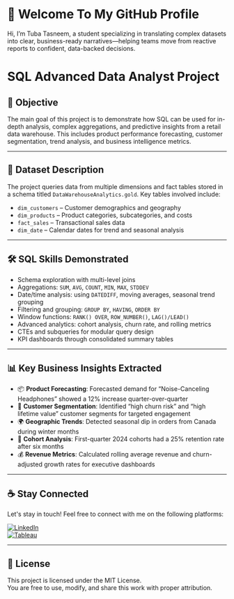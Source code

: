 # 👋 Welcome To My GitHub Profile

Hi, I’m Tuba Tasneem, a student specializing in translating complex datasets into clear, business-ready narratives—helping teams move from reactive reports to confident, data-backed decisions.

# SQL Advanced Data Analyst Project

## 🎯 Objective

The main goal of this project is to demonstrate how SQL can be used for in-depth analysis, complex aggregations, and predictive insights from a retail data warehouse. This includes product performance forecasting, customer segmentation, trend analysis, and business intelligence metrics.

---

## 📁 Dataset Description

The project queries data from multiple dimensions and fact tables stored in a schema titled `DataWarehouseAnalytics.gold`. Key tables involved include:

- `dim_customers` – Customer demographics and geography  
- `dim_products` – Product categories, subcategories, and costs  
- `fact_sales` – Transactional sales data  
- `dim_date` – Calendar dates for trend and seasonal analysis

---

## 🛠️ SQL Skills Demonstrated

- Schema exploration with multi-level joins  
- Aggregations: `SUM`, `AVG`, `COUNT`, `MIN`, `MAX`, `STDDEV`  
- Date/time analysis: using `DATEDIFF`, moving averages, seasonal trend grouping  
- Filtering and grouping: `GROUP BY`, `HAVING`, `ORDER BY`  
- Window functions: `RANK() OVER`, `ROW_NUMBER()`, `LAG()/LEAD()`  
- Advanced analytics: cohort analysis, churn rate, and rolling metrics  
- CTEs and subqueries for modular query design  
- KPI dashboards through consolidated summary tables

---

## 📊 Key Business Insights Extracted

- 📦 **Product Forecasting**: Forecasted demand for “Noise-Canceling Headphones” showed a 12% increase quarter-over-quarter  
- 👥 **Customer Segmentation**: Identified “high churn risk” and “high lifetime value” customer segments for targeted engagement  
- 🌍 **Geographic Trends**: Detected seasonal dip in orders from Canada during winter months  
- 📅 **Cohort Analysis**: First-quarter 2024 cohorts had a 25% retention rate after six months  
- 💰 **Revenue Metrics**: Calculated rolling average revenue and churn-adjusted growth rates for executive dashboards

---

## ☕ Stay Connected

Let's stay in touch! Feel free to connect with me on the following platforms:

[![LinkedIn](https://img.shields.io/badge/LinkedIn-red?style=for-the-badge&logo=LinkedIn&logoColor=white)](https://www.linkedin.com/in/tubatasneemofficial/)  
[![Tableau](https://img.shields.io/badge/Tableau-0077B5?style=for-the-badge&logo=Tableau&logoColor=white)](https://public.tableau.com/app/profile/lilee.jas/vizzes)

---

## 📄 License

This project is licensed under the MIT License.  
You are free to use, modify, and share this work with proper attribution.
